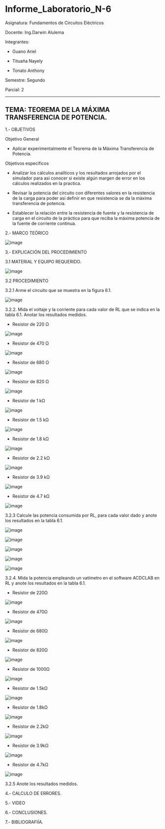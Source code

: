 # Informe_Laboratorio_N-6

Asignatura: Fundamentos de Circuitos Eléctricos

Docente: Ing.Darwin Alulema

Integrantes:

* Guano Ariel

* Tituaña Nayely

* Tonato Anthony

Semestre: Segundo

Parcial: 2

--------------------------------------------------------------------------------------------------------------------------
TEMA: TEOREMA DE LA MÁXIMA TRANSFERENCIA DE POTENCIA.
--------------------------------------------------------------------------------------------------------------------------

1.- OBJETIVOS

Objetivo General

* Aplicar experimentalmente el Teorema de la Máxima Transferencia de Potencia.

Objetivos especificos

* Analizar los cálculos analíticos y los resultados arrojados por el simulador para así conocer si existe algún margen de error en los cálculos realizados en la practica.

* Revisar la potencia del circuito con diferentes valores en la resistencia de la carga para poder así definir en que resistencia se da la máxima transferencia 
de potencia.

* Establecer la relación entre la resistencia de fuente y la resistencia de carga en el circuito de la práctica para que reciba la máxima potencia de la fuente de corriente continua.

2.- MARCO TEÓRICO

![image](https://user-images.githubusercontent.com/105722861/178858384-63b8a4a5-6fac-426f-b6af-0727ba3fe6ce.png)

3.- EXPLICACIÓN DEL PROCEDIMIENTO

3.1 MATERIAL Y EQUIPO REQUERIDO.

![image](https://user-images.githubusercontent.com/105722861/178867359-7c1f0d31-f414-4fdf-8977-2b0035559952.png)

3.2 PROCEDIMIENTO

3.2.1 Arme el circuito que se muestra en la figura 6.1.

![image](https://user-images.githubusercontent.com/105722861/178867451-6d8b1279-c480-41c1-9ff4-e04ad4e5076c.png)

3.2.2. Mida el voltaje y la corriente para cada valor de RL que se indica en la tabla 6.1. Anotar los resultados medidos.

* Resistor de 220 Ω

![image](https://user-images.githubusercontent.com/105722861/178869371-6a386d9e-4ae3-465e-b23a-64500e305765.png)

* Resistor de 470 Ω

![image](https://user-images.githubusercontent.com/105722861/178871589-ba3bef74-51ad-4eff-ad08-93b5d0628155.png)

* Resistor de 680 Ω

![image](https://user-images.githubusercontent.com/105722861/178872108-51d944d5-2778-4970-9d33-f1634a01f454.png)

* Resistor de 820 Ω

![image](https://user-images.githubusercontent.com/105722861/178872574-82d6c780-b611-485f-b852-2d7d1f0d9a12.png)

* Resistor de 1 kΩ

![image](https://user-images.githubusercontent.com/105722861/178873053-c08454e3-b476-4149-93b2-b94bbd95764c.png)

* Resistor de 1.5 kΩ

![image](https://user-images.githubusercontent.com/105722861/178873578-6be07284-982e-434b-89af-f88fa9075127.png)

* Resistor de 1.8 kΩ

![image](https://user-images.githubusercontent.com/105722861/178874023-878647d1-3550-4656-980e-ba15616054c0.png)

* Resistor de 2.2 kΩ

![image](https://user-images.githubusercontent.com/105722861/178874521-f4dd0f90-8913-4082-a86e-dd2fad8bd98a.png)

* Resistor de 3.9 kΩ

![image](https://user-images.githubusercontent.com/105722861/178874906-016f6808-c128-471b-82d5-796909c1fa74.png)

* Resistor de 4.7 kΩ

![image](https://user-images.githubusercontent.com/105722861/178875176-7f42386c-9aec-4193-901e-2b2c09be937a.png)

3.2.3 Calcule las potencia consumida por RL, para cada valor dado y anote los resultados en la tabla 6.1.

![image](https://user-images.githubusercontent.com/105722861/178880294-8e38c278-6eab-49fe-9ef2-5a6202f0b584.png)

![image](https://user-images.githubusercontent.com/105722861/178891347-9a3ccc5a-9542-4f8d-be9c-60306c64b69e.png)

![image](https://user-images.githubusercontent.com/105722861/178891374-9eae5891-bdb8-4f6c-a4c8-bfe1c9b85d6d.png)

![image](https://user-images.githubusercontent.com/105722861/178891398-2e2c3e0b-6865-445d-a577-5ce592c9b48e.png)

![image](https://user-images.githubusercontent.com/105722861/178891402-4d13cb2a-6280-4fdb-835c-449a5810541d.png)

3.2.4. Mida la potencia empleando un vatímetro en el software ACDCLAB en RL y anote los resultados en la tabla 6.1.

* Resistor de 220Ω

![image](https://user-images.githubusercontent.com/105722861/178886449-f7a81f8e-6b14-46b9-8650-a4c6cc76fcf1.png)

* Resistor de 470Ω

![image](https://user-images.githubusercontent.com/105722861/178886536-09473479-65cd-4a43-a0c0-f4b6576cb7c5.png)

* Resistor de 680Ω

![image](https://user-images.githubusercontent.com/105722861/178886655-a8eb6173-7ce8-455e-9841-abd72fb8b28c.png)

* Resistor de 820Ω

![image](https://user-images.githubusercontent.com/105722861/178886773-21651131-9bf9-44ef-a4f6-d9ada71cb370.png)

* Resistor de 1000Ω

![image](https://user-images.githubusercontent.com/105722861/178886910-5f65ae31-09c7-4050-a0a5-9c636c930b2e.png)

* Resistor de 1.5kΩ

![image](https://user-images.githubusercontent.com/105722861/178890233-b3daafff-d2c6-410c-b12a-9c49c0fcadc9.png)

* Resistor de 1.8kΩ

![image](https://user-images.githubusercontent.com/105722861/178890379-d6b956ed-28f5-4657-95a8-62acc2ec726d.png)

* Resistor de 2.2kΩ

![image](https://user-images.githubusercontent.com/105722861/178890695-2fb04ce9-8461-4f68-aebe-4531f1e89388.png)

* Resistor de 3.9kΩ

![image](https://user-images.githubusercontent.com/105722861/178890812-849c98b1-6d9f-4da2-b262-bf8712e0338d.png)

* Resistor de 4.7kΩ

![image](https://user-images.githubusercontent.com/105722861/178891179-0c3293e7-b086-4a68-bbc2-c43bfac749e4.png)

3.2.5 Anote los resultados medidos.



4.- CALCULO DE ERRORES.

5.- VIDEO

6.- CONCLUSIONES.

7.- BIBLIOGRAFIÍA.




